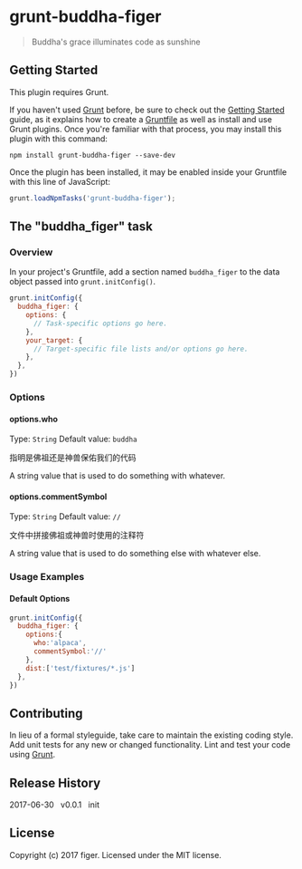 # grunt-buddha-figer

> Buddha\'s grace illuminates code as sunshine

## Getting Started
This plugin requires Grunt.

If you haven't used [Grunt](http://gruntjs.com/) before, be sure to check out the [Getting Started](http://gruntjs.com/getting-started) guide, as it explains how to create a [Gruntfile](http://gruntjs.com/sample-gruntfile) as well as install and use Grunt plugins. Once you're familiar with that process, you may install this plugin with this command:

```shell
npm install grunt-buddha-figer --save-dev
```

Once the plugin has been installed, it may be enabled inside your Gruntfile with this line of JavaScript:

```js
grunt.loadNpmTasks('grunt-buddha-figer');
```

## The "buddha_figer" task

### Overview
In your project's Gruntfile, add a section named `buddha_figer` to the data object passed into `grunt.initConfig()`.

```js
grunt.initConfig({
  buddha_figer: {
    options: {
      // Task-specific options go here.
    },
    your_target: {
      // Target-specific file lists and/or options go here.
    },
  },
})
```

### Options

#### options.who
Type: `String`
Default value: `buddha`

指明是佛祖还是神兽保佑我们的代码

A string value that is used to do something with whatever.

#### options.commentSymbol
Type: `String`
Default value: `//`

文件中拼接佛祖或神兽时使用的注释符

A string value that is used to do something else with whatever else.

### Usage Examples

#### Default Options

```js
grunt.initConfig({
  buddha_figer: {
    options:{
      who:'alpaca',
      commentSymbol:'//'
    },
    dist:['test/fixtures/*.js']
  },
})
```

## Contributing
In lieu of a formal styleguide, take care to maintain the existing coding style. Add unit tests for any new or changed functionality. Lint and test your code using [Grunt](http://gruntjs.com/).

## Release History
2017-06-30&nbsp;&nbsp;&nbsp;v0.0.1&nbsp;&nbsp;&nbsp;init

## License
Copyright (c) 2017 figer. Licensed under the MIT license.
